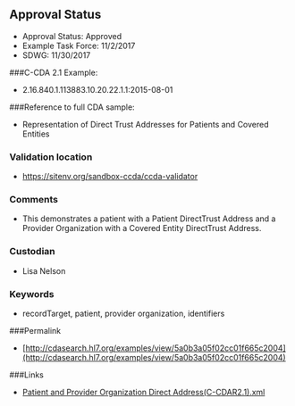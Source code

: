 ## Approval Status

* Approval Status: Approved
* Example Task Force: 11/2/2017
* SDWG: 11/30/2017

###C-CDA 2.1 Example:
* 2.16.840.1.113883.10.20.22.1.1:2015-08-01

###Reference to full CDA sample:
* Representation of Direct Trust Addresses for Patients and Covered Entities


### Validation location
* https://sitenv.org/sandbox-ccda/ccda-validator

### Comments
* This demonstrates a patient with a Patient DirectTrust Address and a Provider Organization with a Covered Entity DirectTrust Address.

### Custodian
* Lisa Nelson

### Keywords
* recordTarget, patient, provider organization, identifiers



###Permalink

* [http://cdasearch.hl7.org/examples/view/5a0b3a05f02cc01f665c2004](http://cdasearch.hl7.org/examples/view/5a0b3a05f02cc01f665c2004)

###Links

* [Patient and Provider Organization Direct Address(C-CDAR2.1).xml](https://github.com/HL7/C-CDA-Examples/tree/master/Header/Direct%20Address/Patient%20and%20Provider%20Organization%20Direct%20Address%28C-CDAR2.1%29.xml)
